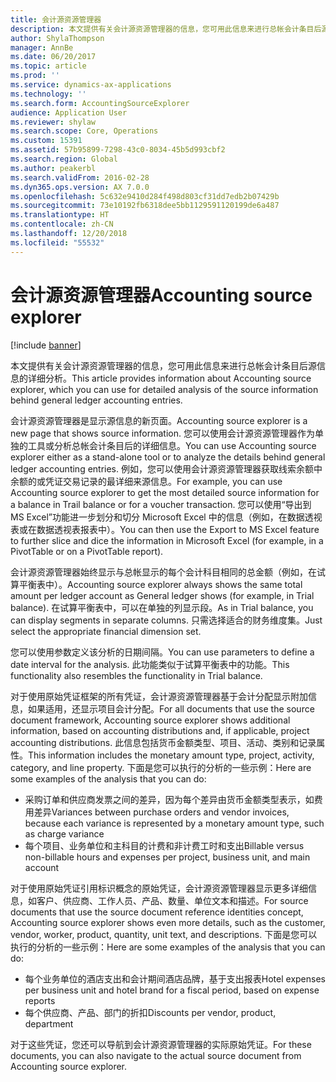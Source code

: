 ```yaml
---
title: 会计源资源管理器
description: 本文提供有关会计源资源管理器的信息，您可用此信息来进行总帐会计条目后源信息的详细分析。
author: ShylaThompson
manager: AnnBe
ms.date: 06/20/2017
ms.topic: article
ms.prod: ''
ms.service: dynamics-ax-applications
ms.technology: ''
ms.search.form: AccountingSourceExplorer
audience: Application User
ms.reviewer: shylaw
ms.search.scope: Core, Operations
ms.custom: 15391
ms.assetid: 57b95899-7298-43c0-8034-45b5d993cbf2
ms.search.region: Global
ms.author: peakerbl
ms.search.validFrom: 2016-02-28
ms.dyn365.ops.version: AX 7.0.0
ms.openlocfilehash: 5c632e9410d284f498d803cf31dd7edb2b07429b
ms.sourcegitcommit: 73e10192fb6318dee5bb1129591120199de6a487
ms.translationtype: HT
ms.contentlocale: zh-CN
ms.lasthandoff: 12/20/2018
ms.locfileid: "55532"
---
```

# <a name="accounting-source-explorer"></a><span data-ttu-id="578e7-103">会计源资源管理器</span><span class="sxs-lookup"><span data-stu-id="578e7-103">Accounting source explorer</span></span>

[!include [banner](../includes/banner.md)]

<span data-ttu-id="578e7-104">本文提供有关会计源资源管理器的信息，您可用此信息来进行总帐会计条目后源信息的详细分析。</span><span class="sxs-lookup"><span data-stu-id="578e7-104">This article provides information about Accounting source explorer, which you can use for detailed analysis of the source information behind general ledger accounting entries.</span></span>

<span data-ttu-id="578e7-105">会计源资源管理器是显示源信息的新页面。</span><span class="sxs-lookup"><span data-stu-id="578e7-105">Accounting source explorer is a new page that shows source information.</span></span> <span data-ttu-id="578e7-106">您可以使用会计源资源管理器作为单独的工具或分析总帐会计条目后的详细信息。</span><span class="sxs-lookup"><span data-stu-id="578e7-106">You can use Accounting source explorer either as a stand-alone tool or to analyze the details behind general ledger accounting entries.</span></span> <span data-ttu-id="578e7-107">例如，您可以使用会计源资源管理器获取线索余额中余额的或凭证交易记录的最详细来源信息。</span><span class="sxs-lookup"><span data-stu-id="578e7-107">For example, you can use Accounting source explorer to get the most detailed source information for a balance in Trail balance or for a voucher transaction.</span></span> <span data-ttu-id="578e7-108">您可以使用“导出到 MS Excel”功能进一步划分和切分 Microsoft Excel 中的信息（例如，在数据透视表或在数据透视表报表中）。</span><span class="sxs-lookup"><span data-stu-id="578e7-108">You can then use the Export to MS Excel feature to further slice and dice the information in Microsoft Excel (for example, in a PivotTable or on a PivotTable report).</span></span>

<span data-ttu-id="578e7-109">会计源资源管理器始终显示与总帐显示的每个会计科目相同的总金额（例如，在试算平衡表中）。</span><span class="sxs-lookup"><span data-stu-id="578e7-109">Accounting source explorer always shows the same total amount per ledger account as General ledger shows (for example, in Trial balance).</span></span> <span data-ttu-id="578e7-110">在试算平衡表中，可以在单独的列显示段。</span><span class="sxs-lookup"><span data-stu-id="578e7-110">As in Trial balance, you can display segments in separate columns.</span></span> <span data-ttu-id="578e7-111">只需选择适合的财务维度集。</span><span class="sxs-lookup"><span data-stu-id="578e7-111">Just select the appropriate financial dimension set.</span></span> 

<span data-ttu-id="578e7-112">您可以使用参数定义该分析的日期间隔。</span><span class="sxs-lookup"><span data-stu-id="578e7-112">You can use parameters to define a date interval for the analysis.</span></span> <span data-ttu-id="578e7-113">此功能类似于试算平衡表中的功能。</span><span class="sxs-lookup"><span data-stu-id="578e7-113">This functionality also resembles the functionality in Trial balance.</span></span>

<span data-ttu-id="578e7-114">对于使用原始凭证框架的所有凭证，会计源资源管理器基于会计分配显示附加信息，如果适用，还显示项目会计分配。</span><span class="sxs-lookup"><span data-stu-id="578e7-114">For all documents that use the source document framework, Accounting source explorer shows additional information, based on accounting distributions and, if applicable, project accounting distributions.</span></span> <span data-ttu-id="578e7-115">此信息包括货币金额类型、项目、活动、类别和记录属性。</span><span class="sxs-lookup"><span data-stu-id="578e7-115">This information includes the monetary amount type, project, activity, category, and line property.</span></span> <span data-ttu-id="578e7-116">下面是您可以执行的分析的一些示例：</span><span class="sxs-lookup"><span data-stu-id="578e7-116">Here are some examples of the analysis that you can do:</span></span>

-   <span data-ttu-id="578e7-117">采购订单和供应商发票之间的差异，因为每个差异由货币金额类型表示，如费用差异</span><span class="sxs-lookup"><span data-stu-id="578e7-117">Variances between purchase orders and vendor invoices, because each variance is represented by a monetary amount type, such as charge variance</span></span>
-   <span data-ttu-id="578e7-118">每个项目、业务单位和主科目的计费和非计费工时和支出</span><span class="sxs-lookup"><span data-stu-id="578e7-118">Billable versus non-billable hours and expenses per project, business unit, and main account</span></span>

<span data-ttu-id="578e7-119">对于使用原始凭证引用标识概念的原始凭证，会计源资源管理器显示更多详细信息，如客户、供应商、工作人员、产品、数量、单位文本和描述。</span><span class="sxs-lookup"><span data-stu-id="578e7-119">For source documents that use the source document reference identities concept, Accounting source explorer shows even more details, such as the customer, vendor, worker, product, quantity, unit text, and descriptions.</span></span> <span data-ttu-id="578e7-120">下面是您可以执行的分析的一些示例：</span><span class="sxs-lookup"><span data-stu-id="578e7-120">Here are some examples of the analysis that you can do:</span></span>

-   <span data-ttu-id="578e7-121">每个业务单位的酒店支出和会计期间酒店品牌，基于支出报表</span><span class="sxs-lookup"><span data-stu-id="578e7-121">Hotel expenses per business unit and hotel brand for a fiscal period, based on expense reports</span></span>
-   <span data-ttu-id="578e7-122">每个供应商、产品、部门的折扣</span><span class="sxs-lookup"><span data-stu-id="578e7-122">Discounts per vendor, product, department</span></span>

<span data-ttu-id="578e7-123">对于这些凭证，您还可以导航到会计源资源管理器的实际原始凭证。</span><span class="sxs-lookup"><span data-stu-id="578e7-123">For these documents, you can also navigate to the actual source document from Accounting source explorer.</span></span>



